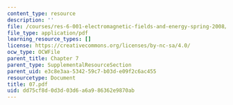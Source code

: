 ```yaml
---
content_type: resource
description: ''
file: /courses/res-6-001-electromagnetic-fields-and-energy-spring-2008/dd75cf8d0d3d03d6a6a986362e9870ab_07.pdf
file_type: application/pdf
learning_resource_types: []
license: https://creativecommons.org/licenses/by-nc-sa/4.0/
ocw_type: OCWFile
parent_title: Chapter 7
parent_type: SupplementalResourceSection
parent_uid: e3c8e3aa-5342-59c7-b03d-e09f2c6ac455
resourcetype: Document
title: 07.pdf
uid: dd75cf8d-0d3d-03d6-a6a9-86362e9870ab
---
```

